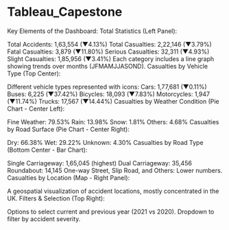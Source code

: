 # Tableau_Capestone

Key Elements of the Dashboard:
Total Statistics (Left Panel):

Total Accidents: 1,63,554 (▼4.13%)
Total Casualties: 2,22,146 (▼3.79%)
Fatal Casualties: 3,879 (▼11.80%)
Serious Casualties: 32,311 (▼4.93%)
Slight Casualties: 1,85,956 (▼3.41%)
Each category includes a line graph showing trends over months (JFMAMJJASOND).
Casualties by Vehicle Type (Top Center):

Different vehicle types represented with icons:
Cars: 1,77,681 (▼0.11%)
Buses: 6,225 (▼37.42%)
Bicycles: 18,093 (▼7.83%)
Motorcycles: 1,947 (▼11.74%)
Trucks: 17,567 (▼14.44%)
Casualties by Weather Condition (Pie Chart - Center Left):

Fine Weather: 79.53%
Rain: 13.98%
Snow: 1.81%
Others: 4.68%
Casualties by Road Surface (Pie Chart - Center Right):

Dry: 66.38%
Wet: 29.22%
Unknown: 4.30%
Casualties by Road Type (Bottom Center - Bar Chart):

Single Carriageway: 1,65,045 (highest)
Dual Carriageway: 35,456
Roundabout: 14,145
One-way Street, Slip Road, and Others: Lower numbers.
Casualties by Location (Map - Right Panel):

A geospatial visualization of accident locations, mostly concentrated in the UK.
Filters & Selection (Top Right):

Options to select current and previous year (2021 vs 2020).
Dropdown to filter by accident severity.
